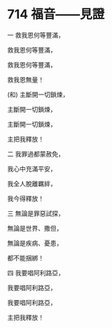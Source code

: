 # 714 福音――見證

一 救我恩何等豐滿，

救我恩何等豐滿，

救我恩何等豐滿，

救我恩無量！

(和) 主斷開一切鎖煉，

主斷開一切鎖煉，

主斷開一切鎖煉，

主把我釋放！

二 我罪過都蒙赦免，

我心中充滿平安，

我全人脫離羈絆，

我今得釋放！

三 無論是罪惡試探，

無論是世界、撒但，

無論是疾病、憂患，

都不能捆綁！

四 我要唱阿利路亞，

我要唱阿利路亞，

我要唱阿利路亞，

主把我釋放！

